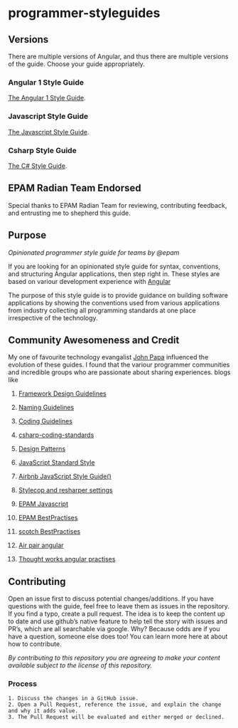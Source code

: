 # programmer-styleguides <styleguides>


## Versions
There are multiple versions of Angular, and thus there are multiple versions of the guide. Choose your guide appropriately.

### Angular 1 Style Guide
[The Angular 1 Style Guide](https://github.com/amshekar/programmer-styleguides/tree/master/angular1/README.md).

### Javascript Style Guide
[The Javascript Style Guide](https://github.com/amshekar/programmer-styleguides/blob/angular-style-guides/javascript/README.md).
### Csharp Style Guide
[The C# Style Guide](https://github.com/amshekar/programmer-styleguides/blob/angular-style-guides/csharp/README.md).

## EPAM Radian Team Endorsed
Special thanks to EPAM Radian Team for reviewing, contributing feedback, and entrusting me to shepherd this guide.

## Purpose
*Opinionated programmer style guide for teams by @epam*

If you are looking for an opinionated style guide for syntax, conventions, and structuring Angular applications, then step right in. These styles are based on variour development experience with [Angular](//angularjs.org)

The purpose of this style guide is to provide guidance on building software applications by showing the conventions used from various applications from industry collecting all programming standards at one place irrespective of the technology.



## Community Awesomeness and Credit
 My one of favourite technology evangalist [John Papa](https://github.com/johnpapa/angular-styleguide)  influenced the  evolution of these guides.
 I found that the variour programmer communities and incredible groups who are passionate about sharing experiences.
 blogs like 

1. [Framework Design Guidelines](https://msdn.microsoft.com/en-us/library/ms229042(v=vs.110).aspx)

2. [Naming Guidelines](https://msdn.microsoft.com/en-us/library/ms229002(v=vs.110).aspx )

3. [Coding Guidelines](https://github.com/dennisdoomen/CSharpGuidelines)

4. [csharp-coding-standards](http://www.dofactory.com/reference/csharp-coding-standards)

5. [Design Patterns](http://www.dofactory.com/net/design-patterns)

6. [JavaScript Standard Style](https://standardjs.com/rules.html)

7. [Airbnb JavaScript Style Guide()](https://github.com/airbnb/javascript)

8. [Stylecop and resharper settings](https://kb.epam.com/pages/viewpage.action?pageId=120193087)

9. [EPAM Javascript](https://kb.epam.com/display/EMSFTCC/JavaScript+Coding+Standards)

10. [EPAM BestPractises](https://kb.epam.com/display/EMSFTCC/EPAM+Best+Practices)

11. [scotch BestPractises](https://scotch.io/tutorials/angularjs-best-practices-directory-structure)

12. [Air pair angular](https://www.airpair.com/angularjs/posts/top-10-mistakes-angularjs-developers-make)

13. [Thought works angular practises](https://www.thoughtworks.com/insights/blog/good-practices-build-your-angularjs-application)

## Contributing
Open an issue first to discuss potential changes/additions. If you have questions with the guide, feel free to leave them as issues in the repository. If you find a typo, create a pull request. The idea is to keep the content up to date and use github’s native feature to help tell the story with issues and PR’s, which are all searchable via google. Why? Because odds are if you have a question, someone else does too! You can learn more here at about how to contribute.

*By contributing to this repository you are agreeing to make your content available subject to the license of this repository.*

### Process
    1. Discuss the changes in a GitHub issue.
    2. Open a Pull Request, reference the issue, and explain the change and why it adds value.
    3. The Pull Request will be evaluated and either merged or declined.

# </styleguides>